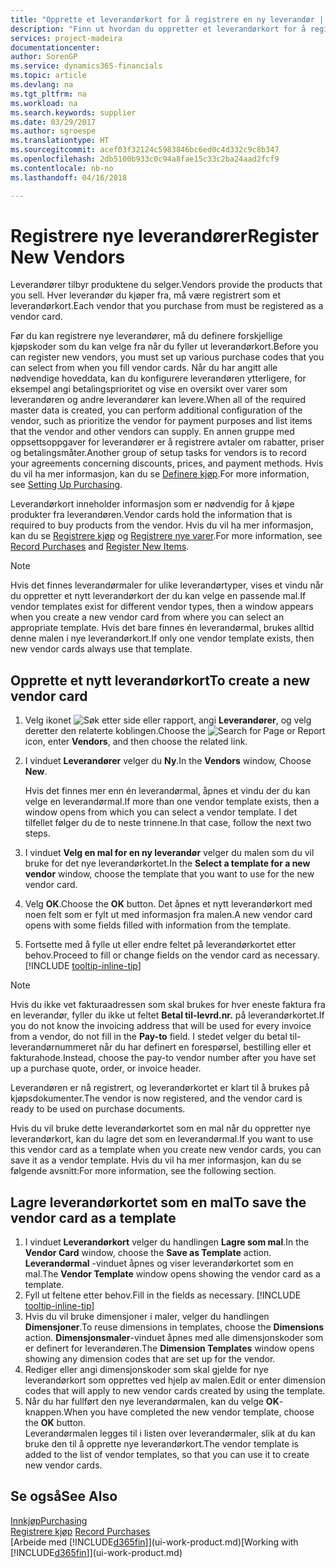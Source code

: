 ```yaml
---
title: "Opprette et leverandørkort for å registrere en ny leverandør | Microsoft-dokumentasjon"
description: "Finn ut hvordan du oppretter et leverandørkort for å registrere en ny leverandør."
services: project-madeira
documentationcenter: 
author: SorenGP
ms.service: dynamics365-financials
ms.topic: article
ms.devlang: na
ms.tgt_pltfrm: na
ms.workload: na
ms.search.keywords: supplier
ms.date: 03/29/2017
ms.author: sgroespe
ms.translationtype: HT
ms.sourcegitcommit: acef03f32124c5983846bc6ed0c4d332c9c8b347
ms.openlocfilehash: 2db5100b933c0c94a8fae15c33c2ba24aad2fcf9
ms.contentlocale: nb-no
ms.lasthandoff: 04/16/2018

---
```

# <a name="register-new-vendors"></a><span data-ttu-id="aa28c-103">Registrere nye leverandører</span><span class="sxs-lookup"><span data-stu-id="aa28c-103">Register New Vendors</span></span>
<span data-ttu-id="aa28c-104">Leverandører tilbyr produktene du selger.</span><span class="sxs-lookup"><span data-stu-id="aa28c-104">Vendors provide the products that you sell.</span></span> <span data-ttu-id="aa28c-105">Hver leverandør du kjøper fra, må være registrert som et leverandørkort.</span><span class="sxs-lookup"><span data-stu-id="aa28c-105">Each vendor that you purchase from must be registered as a vendor card.</span></span>

<span data-ttu-id="aa28c-106">Før du kan registrere nye leverandører, må du definere forskjellige kjøpskoder som du kan velge fra når du fyller ut leverandørkort.</span><span class="sxs-lookup"><span data-stu-id="aa28c-106">Before you can register new vendors, you must set up various purchase codes that you can select from when you fill vendor cards.</span></span> <span data-ttu-id="aa28c-107">Når du har angitt alle nødvendige hoveddata, kan du konfigurere leverandøren ytterligere, for eksempel angi betalingsprioritet og vise en oversikt over varer som leverandøren og andre leverandører kan levere.</span><span class="sxs-lookup"><span data-stu-id="aa28c-107">When all of the required master data is created, you can perform additional configuration of the vendor, such as prioritize the vendor for payment purposes and list items that the vendor and other vendors can supply.</span></span> <span data-ttu-id="aa28c-108">En annen gruppe med oppsettsoppgaver for leverandører er å registrere avtaler om rabatter, priser og betalingsmåter.</span><span class="sxs-lookup"><span data-stu-id="aa28c-108">Another group of setup tasks for vendors is to record your agreements concerning discounts, prices, and payment methods.</span></span> <span data-ttu-id="aa28c-109">Hvis du vil ha mer informasjon, kan du se [Definere kjøp](purchasing-setup-purchasing.md).</span><span class="sxs-lookup"><span data-stu-id="aa28c-109">For more information, see [Setting Up Purchasing](purchasing-setup-purchasing.md).</span></span>

<span data-ttu-id="aa28c-110">Leverandørkort inneholder informasjon som er nødvendig for å kjøpe produkter fra leverandøren.</span><span class="sxs-lookup"><span data-stu-id="aa28c-110">Vendor cards hold the information that is required to buy products from the vendor.</span></span> <span data-ttu-id="aa28c-111">Hvis du vil ha mer informasjon, kan du se [Registrere kjøp](purchasing-how-record-purchases.md) og [Registrere nye varer](inventory-how-register-new-items.md).</span><span class="sxs-lookup"><span data-stu-id="aa28c-111">For more information, see [Record Purchases](purchasing-how-record-purchases.md) and [Register New Items](inventory-how-register-new-items.md).</span></span>

> [!NOTE]  
>   <span data-ttu-id="aa28c-112">Hvis det finnes leverandørmaler for ulike leverandørtyper, vises et vindu når du oppretter et nytt leverandørkort der du kan velge en passende mal.</span><span class="sxs-lookup"><span data-stu-id="aa28c-112">If vendor templates exist for different vendor types, then a window appears when you create a new vendor card from where you can select an appropriate template.</span></span> <span data-ttu-id="aa28c-113">Hvis det bare finnes én leverandørmal, brukes alltid denne malen i nye leverandørkort.</span><span class="sxs-lookup"><span data-stu-id="aa28c-113">If only one vendor template exists, then new vendor cards always use that template.</span></span>

## <a name="to-create-a-new-vendor-card"></a><span data-ttu-id="aa28c-114">Opprette et nytt leverandørkort</span><span class="sxs-lookup"><span data-stu-id="aa28c-114">To create a new vendor card</span></span>
1. <span data-ttu-id="aa28c-115">Velg ikonet ![Søk etter side eller rapport](media/ui-search/search_small.png "Søk etter side eller rapport"), angi **Leverandører**, og velg deretter den relaterte koblingen.</span><span class="sxs-lookup"><span data-stu-id="aa28c-115">Choose the ![Search for Page or Report](media/ui-search/search_small.png "Search for Page or Report icon") icon, enter **Vendors**, and then choose the related link.</span></span>  
2. <span data-ttu-id="aa28c-116">I vinduet **Leverandører** velger du **Ny**.</span><span class="sxs-lookup"><span data-stu-id="aa28c-116">In the **Vendors** window, Choose **New**.</span></span>

    <span data-ttu-id="aa28c-117">Hvis det finnes mer enn én leverandørmal, åpnes et vindu der du kan velge en leverandørmal.</span><span class="sxs-lookup"><span data-stu-id="aa28c-117">If more than one vendor template exists, then a window opens from which you can select a vendor template.</span></span> <span data-ttu-id="aa28c-118">I det tilfellet følger du de to neste trinnene.</span><span class="sxs-lookup"><span data-stu-id="aa28c-118">In that case, follow the next two steps.</span></span>
3. <span data-ttu-id="aa28c-119">I vinduet **Velg en mal for en ny leverandør** velger du malen som du vil bruke for det nye leverandørkortet.</span><span class="sxs-lookup"><span data-stu-id="aa28c-119">In the **Select a template for a new vendor** window, choose the template that you want to use for the new vendor card.</span></span>
4. <span data-ttu-id="aa28c-120">Velg **OK**.</span><span class="sxs-lookup"><span data-stu-id="aa28c-120">Choose the **OK** button.</span></span> <span data-ttu-id="aa28c-121">Det åpnes et nytt leverandørkort med noen felt som er fylt ut med informasjon fra malen.</span><span class="sxs-lookup"><span data-stu-id="aa28c-121">A new vendor card opens with some fields filled with information from the template.</span></span>
5. <span data-ttu-id="aa28c-122">Fortsette med å fylle ut eller endre feltet på leverandørkortet etter behov.</span><span class="sxs-lookup"><span data-stu-id="aa28c-122">Proceed to fill or change fields on the vendor card as necessary.</span></span> [!INCLUDE [tooltip-inline-tip](includes/tooltip-inline-tip_md.md)]

> [!NOTE]  
>   <span data-ttu-id="aa28c-123">Hvis du ikke vet fakturaadressen som skal brukes for hver eneste faktura fra en leverandør, fyller du ikke ut feltet **Betal til-levrd.nr.** på leverandørkortet.</span><span class="sxs-lookup"><span data-stu-id="aa28c-123">If you do not know the invoicing address that will be used for every invoice from a vendor, do not fill in the **Pay-to** field.</span></span> <span data-ttu-id="aa28c-124">I stedet velger du betal til-leverandørnummeret når du har definert en forespørsel, bestilling eller et fakturahode.</span><span class="sxs-lookup"><span data-stu-id="aa28c-124">Instead, choose the pay-to vendor number after you have set up a purchase quote, order, or invoice header.</span></span>

<span data-ttu-id="aa28c-125">Leverandøren er nå registrert, og leverandørkortet er klart til å brukes på kjøpsdokumenter.</span><span class="sxs-lookup"><span data-stu-id="aa28c-125">The vendor is now registered, and the vendor card is ready to be used on purchase documents.</span></span>

<span data-ttu-id="aa28c-126">Hvis du vil bruke dette leverandørkortet som en mal når du oppretter nye leverandørkort, kan du lagre det som en leverandørmal.</span><span class="sxs-lookup"><span data-stu-id="aa28c-126">If you want to use this vendor card as a template when you create new vendor cards, you can save it as a vendor template.</span></span> <span data-ttu-id="aa28c-127">Hvis du vil ha mer informasjon, kan du se følgende avsnitt:</span><span class="sxs-lookup"><span data-stu-id="aa28c-127">For more information, see the following section.</span></span>

## <a name="to-save-the-vendor-card-as-a-template"></a><span data-ttu-id="aa28c-128">Lagre leverandørkortet som en mal</span><span class="sxs-lookup"><span data-stu-id="aa28c-128">To save the vendor card as a template</span></span>
1. <span data-ttu-id="aa28c-129">I vinduet **Leverandørkort** velger du handlingen **Lagre som mal**.</span><span class="sxs-lookup"><span data-stu-id="aa28c-129">In the **Vendor Card** window, choose the **Save as Template** action.</span></span> <span data-ttu-id="aa28c-130">**Leverandørmal**  -vinduet åpnes og viser leverandørkortet som en mal.</span><span class="sxs-lookup"><span data-stu-id="aa28c-130">The **Vendor Template** window opens showing the vendor card as a template.</span></span>
2. <span data-ttu-id="aa28c-131">Fyll ut feltene etter behov.</span><span class="sxs-lookup"><span data-stu-id="aa28c-131">Fill in the fields as necessary.</span></span> [!INCLUDE [tooltip-inline-tip](includes/tooltip-inline-tip_md.md)]
3. <span data-ttu-id="aa28c-132">Hvis du vil bruke dimensjoner i maler, velger du handlingen **Dimensjoner**.</span><span class="sxs-lookup"><span data-stu-id="aa28c-132">To reuse dimensions in templates, choose the **Dimensions** action.</span></span> <span data-ttu-id="aa28c-133">**Dimensjonsmaler**-vinduet åpnes med alle dimensjonskoder som er definert for leverandøren.</span><span class="sxs-lookup"><span data-stu-id="aa28c-133">The **Dimension Templates** window opens showing any dimension codes that are set up for the vendor.</span></span>
4. <span data-ttu-id="aa28c-134">Rediger eller angi dimensjonskoder som skal gjelde for nye leverandørkort som opprettes ved hjelp av malen.</span><span class="sxs-lookup"><span data-stu-id="aa28c-134">Edit or enter dimension codes that will apply to new vendor cards created by using the template.</span></span>
5. <span data-ttu-id="aa28c-135">Når du har fullført den nye leverandørmalen, kan du velge **OK**-knappen.</span><span class="sxs-lookup"><span data-stu-id="aa28c-135">When you have completed the new vendor template, choose the **OK** button.</span></span>  
   <span data-ttu-id="aa28c-136">Leverandørmalen legges til i listen over leverandørmaler, slik at du kan bruke den til å opprette nye leverandørkort.</span><span class="sxs-lookup"><span data-stu-id="aa28c-136">The vendor template is added to the list of vendor templates, so that you can use it to create new vendor cards.</span></span>

## <a name="see-also"></a><span data-ttu-id="aa28c-137">Se også</span><span class="sxs-lookup"><span data-stu-id="aa28c-137">See Also</span></span>
[<span data-ttu-id="aa28c-138">Innkjøp</span><span class="sxs-lookup"><span data-stu-id="aa28c-138">Purchasing</span></span>](purchasing-manage-purchasing.md)  
<span data-ttu-id="aa28c-139">[Registrere kjøp](purchasing-how-record-purchases.md) </span><span class="sxs-lookup"><span data-stu-id="aa28c-139">[Record Purchases](purchasing-how-record-purchases.md) </span></span>  
<span data-ttu-id="aa28c-140">[Arbeide med [!INCLUDE[d365fin](includes/d365fin_md.md)]](ui-work-product.md)</span><span class="sxs-lookup"><span data-stu-id="aa28c-140">[Working with [!INCLUDE[d365fin](includes/d365fin_md.md)]](ui-work-product.md)</span></span>  

